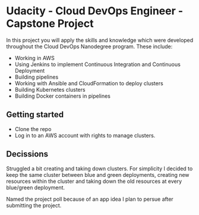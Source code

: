# Udacity - Cloud DevOps Engineer - Capstone Project

In this project you will apply the skills and knowledge which were developed throughout the Cloud DevOps Nanodegree program. These include:

* Working in AWS
* Using Jenkins to implement Continuous Integration and Continuous Deployment
* Building pipelines
* Working with Ansible and CloudFormation to deploy clusters
* Building Kubernetes clusters
* Building Docker containers in pipelines

## Getting started

* Clone the repo
* Log in to an AWS account with rights to manage clusters.

## Decissions

Struggled a bit creating and taking down clusters. For simplicity I decided to keep the same cluster between blue and green deployments, creating new resources within the cluster and taking down the old resources at every blue/green deployment.

Named the project poll because of an app idea I plan to persue after submitting the project.